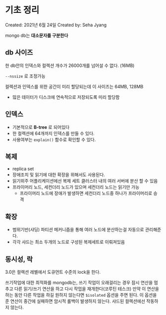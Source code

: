 # 기초 정리

Created: 2021년 6월 24일
Created by: Seha Jyang

mongo db는 **대소문자를 구분한다**

## db 사이즈

한 db안의 인덱스와 컬렉션 개수가 26000개를 넘어설 수 없다. (16MB)

`--nssize` 로 조정가능

컬렉션과 인덱스를 위한 공간이 미리 할당되는데 이 사이즈는 64MB, 128MB

- 많은 데이터가 디스크에 연속적으로 저장되도록 미리 할당함

## 인덱스

- 기본적으로 **B-tree** 로 되어있다
- 한 컬렉션에 64개까지 인덱스를 만들 수 있다.
- 사용여부는 `explain()` 함수로 확인할 수 있다.

## 복제

- replica set
- 장애조치 및 읽기에 대한 확장을 위해서도 사용된다.
- 읽기위주 어플리케이션에선 복제 세트 클러스터 내의 여러 서버에 분산 할 수 있음
- 프라이머리 노드, 세컨더리 노드가 있으며 세컨더리 노드는 읽기만 가능
    - 프라이머리 노드에 장애가 발생하면 세컨더리 노드중 하나가 프라이머리로 승격

## 확장

- 범위기반(샤딩) 파티션 메커니즘을 통해 여러 노드에 분산하는걸 자동으로 관리해준다.
- 각각 샤드는 최소 두개의 노드로 구성된 복제세트로 이뤄져있음

## 동시성, 락

3.0은 컬렉션 레벨에서 도큐먼트 수준의 lock을 한다.

쓰기작업에 대한 최적화를 mongodb는, 쓰기 작업이 오래걸리는 경우 잠시 연산을 멈추고 다른 읽기/쓰기 연산을 하고 다시 작업을 재개한다(코루틴 테스크) 만약 이 연산을 하는 동안 다른 작업을 하길 원하지 않는다면 `$isolated` 옵션을 주면 된다. 이 옵션을 준 연산이 중간에 실패하면 암시적 롤백이 발생하지 않는다. 샤드된 컬렉션에선 작동하지 않는다.